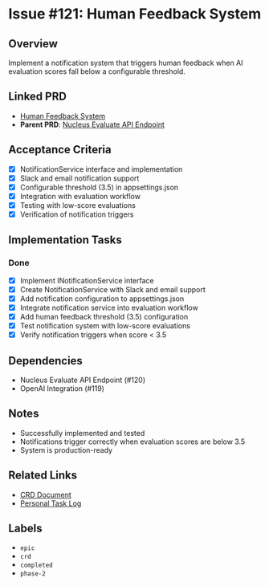 # Issue #121: Human Feedback System

## Overview
Implement a notification system that triggers human feedback when AI evaluation scores fall below a configurable threshold.

## Linked PRD
- [Human Feedback System](../roadmap/product-requirements/PRD-human-feedback-system.md)
- **Parent PRD**: [Nucleus Evaluate API Endpoint](#100)

## Acceptance Criteria
- [x] NotificationService interface and implementation
- [x] Slack and email notification support
- [x] Configurable threshold (3.5) in appsettings.json
- [x] Integration with evaluation workflow
- [x] Testing with low-score evaluations
- [x] Verification of notification triggers

## Implementation Tasks
### Done
- [x] Implement INotificationService interface
- [x] Create NotificationService with Slack and email support
- [x] Add notification configuration to appsettings.json
- [x] Integrate notification service into evaluation workflow
- [x] Add human feedback threshold (3.5) configuration
- [x] Test notification system with low-score evaluations
- [x] Verify notification triggers when score < 3.5

## Dependencies
- Nucleus Evaluate API Endpoint (#120)
- OpenAI Integration (#119)

## Notes
- Successfully implemented and tested
- Notifications trigger correctly when evaluation scores are below 3.5
- System is production-ready

## Related Links
- [CRD Document](../roadmap/change-requests/CRD-human-feedback-system.md)
- [Personal Task Log](../tasks/personal/charl/tasklog-2025-07-05.md)

## Labels
- `epic`
- `crd`
- `completed`
- `phase-2` 